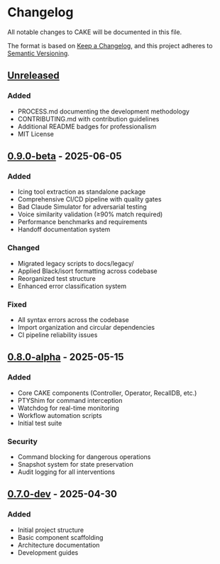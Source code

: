 # Changelog

All notable changes to CAKE will be documented in this file.

The format is based on [Keep a Changelog](https://keepachangelog.com/en/1.0.0/),
and this project adheres to [Semantic Versioning](https://semver.org/spec/v2.0.0.html).

## [Unreleased]

### Added
- PROCESS.md documenting the development methodology
- CONTRIBUTING.md with contribution guidelines
- Additional README badges for professionalism
- MIT License

## [0.9.0-beta] - 2025-06-05

### Added
- Icing tool extraction as standalone package
- Comprehensive CI/CD pipeline with quality gates
- Bad Claude Simulator for adversarial testing
- Voice similarity validation (≥90% match required)
- Performance benchmarks and requirements
- Handoff documentation system

### Changed
- Migrated legacy scripts to docs/legacy/
- Applied Black/isort formatting across codebase
- Reorganized test structure
- Enhanced error classification system

### Fixed
- All syntax errors across the codebase
- Import organization and circular dependencies
- CI pipeline reliability issues

## [0.8.0-alpha] - 2025-05-15

### Added
- Core CAKE components (Controller, Operator, RecallDB, etc.)
- PTYShim for command interception
- Watchdog for real-time monitoring
- Workflow automation scripts
- Initial test suite

### Security
- Command blocking for dangerous operations
- Snapshot system for state preservation
- Audit logging for all interventions

## [0.7.0-dev] - 2025-04-30

### Added
- Initial project structure
- Basic component scaffolding
- Architecture documentation
- Development guides

[Unreleased]: https://github.com/ZeroSumQuant/CAKE/compare/v0.9.0-beta...HEAD
[0.9.0-beta]: https://github.com/ZeroSumQuant/CAKE/compare/v0.8.0-alpha...v0.9.0-beta
[0.8.0-alpha]: https://github.com/ZeroSumQuant/CAKE/compare/v0.7.0-dev...v0.8.0-alpha
[0.7.0-dev]: https://github.com/ZeroSumQuant/CAKE/releases/tag/v0.7.0-dev